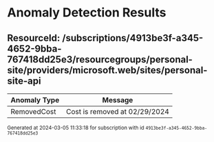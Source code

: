 # Anomaly Detection Results

## ResourceId: /subscriptions/4913be3f-a345-4652-9bba-767418dd25e3/resourcegroups/personal-site/providers/microsoft.web/sites/personal-site-api

| Anomaly Type | Message |
|---|---|
|RemovedCost| Cost is removed at 02/29/2024|


<sup>Generated at 2024-03-05 11:33:18 for subscription with id `4913be3f-a345-4652-9bba-767418dd25e3`</sup>
